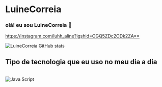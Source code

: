 # LuineCorreia 

### olá! eu sou LuineCorreia 👋

https://instagram.com/luhh_aline?igshid=OGQ5ZDc2ODk2ZA==

![LuineCorreia GitHub stats](https://github-readme-stats.vercel.app/api?username=LuineCorreia&show_icons=true&theme=radical)

## Tipo de tecnologia que eu uso no meu dia a dia


<br/>
<img aling="center" alt="Java Script"
src="https://img.shields.io/badge/Javascript-00599C?style=for-the-badge&logo=Javascript &logoColor=white"/>
</div>